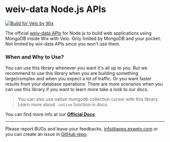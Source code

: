 # weiv-data Node.js APIs

[![Build for Velo by Wix](https://img.shields.io/badge/Built%20for-Velo%20by%20Wix-3638f4)](https://wix.com/velo)

The official [weiv-data APIs](https://www.npmjs.com/package/@exweiv/weiv-data) for Node.js to build web applications using MongoDB inside Wix with Velo. Only limited by MongoDB and your pocket. Not limited by wix-data APIs since you won't use them.

### When and Why to Use?

You can use this library whenever you want it's all up to you. But we recommend to use this library when you are building something large/complex and when you expect a lot of traffic. Or you want faster results from your database operations. There are more scenarios when you can use this library if you want to learn more take a look to our docs.

> You can also use native mongodb collection cursor with this library. Learn more about `.native` function in docs.

You can find more info at our **[Official Docs](https://weiv-data.web.app/)**.

---

Please report BUGs and leave your feedbacks. info@apps.exweiv.com or you can create an issue in [GitHub repo](https://github.com/ExWeiv/weiv-data/issues).
